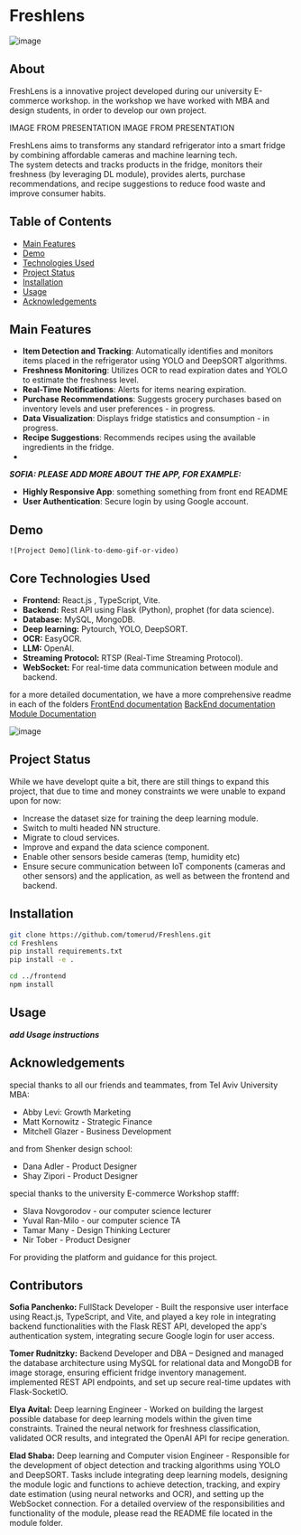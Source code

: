 # Freshlens

![image](https://github.com/user-attachments/assets/f8d4a865-584b-4bf8-afbe-fa5c1091537b)

## About

FreshLens is a innovative project developed during our university E-commerce workshop.
in the workshop we have worked with MBA and design students, in order to develop our own project.

IMAGE FROM PRESENTATION
IMAGE FROM PRESENTATION

FreshLens aims to transforms any standard refrigerator into a smart fridge by combining affordable cameras and machine learning tech.  
The system detects and tracks products in the fridge, monitors their freshness (by leveraging DL module), provides alerts, purchase recommendations, and recipe suggestions to reduce food waste and improve consumer habits.


## Table of Contents

- [Main Features](#main-Features)
- [Demo](#demo)
- [Technologies Used](#technologies-used)
- [Project Status](#project-status)
- [Installation](#installation)
- [Usage](#usage)
- [Acknowledgements](#acknowledgements)


## Main Features
- **Item Detection and Tracking**: Automatically identifies and monitors items placed in the refrigerator using YOLO and DeepSORT algorithms.
- **Freshness Monitoring**: Utilizes OCR to read expiration dates and YOLO to estimate the freshness level.
- **Real-Time Notifications**: Alerts for items nearing expiration.
- **Purchase Recommendations**: Suggests grocery purchases based on inventory levels and user preferences - in progress.
- **Data Visualization**: Displays fridge statistics and consumption - in progress.
- **Recipe Suggestions**: Recommends recipes using the available ingredients in the fridge.
- 
***SOFIA: PLEASE ADD MORE ABOUT THE APP, FOR EXAMPLE:***
- **Highly Responsive App**: something something from front end README
- **User Authentication**: Secure login by using Google account.


## Demo

```![Project Demo](link-to-demo-gif-or-video)```  


## Core Technologies Used
- **Frontend:** React.js , TypeScript, Vite.
- **Backend:** Rest API using Flask (Python), prophet (for data science).
- **Database:** MySQL, MongoDB.
- **Deep learning:** Pytourch, YOLO, DeepSORT.
- **OCR:** EasyOCR.
- **LLM:** OpenAI.
- **Streaming Protocol:** RTSP (Real-Time Streaming Protocol).
- **WebSocket:** For real-time data communication between module and backend.

for a more detailed documentation, we have a more comprehensive readme in each of the folders
[FrontEnd documentation](https://github.com/tomerud/Freshlens/blob/3d6d1015b6b6b527dc0a2cb5d9e1031f7224fd86/frontend/README.md)
[BackEnd documentation](https://github.com/tomerud/Freshlens/blob/3d6d1015b6b6b527dc0a2cb5d9e1031f7224fd86/backend/README.md)
[Module Documentation](https://github.com/tomerud/Freshlens/blob/3d6d1015b6b6b527dc0a2cb5d9e1031f7224fd86/module/README.md)


![image](https://github.com/user-attachments/assets/a3949139-635d-4753-bc09-0d897cea7904)



## Project Status
While we have developt quite a bit, there are still things to expand this project, that due to time and money constraints we were unable to expand upon for now:
- Increase the dataset size for training the deep learning module.
- Switch to multi headed NN structure.
- Migrate to cloud services.
- Improve and expand the data science component.
- Enable other sensors beside cameras (temp, humidity etc)
- Ensure secure communication between IoT components (cameras and other sensors) and the application, as well as between the frontend and backend.


## Installation

```bash
git clone https://github.com/tomerud/Freshlens.git
cd Freshlens
pip install requirements.txt
pip install -e .

cd ../frontend
npm install
```

## Usage
***add Usage instructions***

## Acknowledgements

special thanks to all our friends and teammates, from Tel Aviv University MBA:
- Abby Levi: Growth Marketing
- Matt Kornowitz - Strategic Finance
- Mitchell Glazer - Business Development

and from Shenker design school:
- Dana Adler - Product Designer
- Shay Zipori - Product Designer

special thanks to the university E-commerce Workshop stafff: 
- Slava Novgorodov - our computer science lecturer
- Yuval Ran-Milo - our computer science TA
- Tamar Many - Design Thinking Lecturer
- Nir Tober - Product Designer

For providing the platform and guidance for this project.

## Contributors
**Sofia Panchenko:** FullStack Developer - Built the responsive user interface using React.js, TypeScript, and Vite, and played a key role in integrating backend functionalities with the Flask REST API,
developed the app's authentication system, integrating secure Google login for user access.

**Tomer Rudnitzky:**  Backend Developer and DBA – Designed and managed the database architecture using MySQL for relational data and MongoDB for image storage, ensuring efficient fridge inventory management. implemented REST API endpoints, and set up secure real-time updates with Flask-SocketIO.

**Elya Avital:** Deep learning Engineer - Worked on building the largest possible database for deep learning models within the given time constraints. Trained the neural network for freshness classification, validated OCR results, and integrated the OpenAI API for recipe generation.

**Elad Shaba:** Deep learning and Computer vision Engineer  - Responsible for the development of object detection and tracking algorithms using YOLO and DeepSORT. Tasks include integrating deep learning models, designing the module logic and functions to achieve detection, tracking, and expiry date estimation (using neural networks and OCR), and setting up the WebSocket connection.
For a detailed overview of the responsibilities and functionality of the module, please read the README file located in the module folder.

